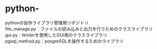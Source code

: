 # python-
pythonの自作ライブラリ管理用リポジトリ<br>
file_manage.py：ファイルの読み込みと出力を行うためのクラスライブラリ<br>
gui.py：tkinterを使用したGUI用のクラスライブラリ<br>
pgsql_method.py：posgreSQLを操作するためのライブラリ<br>
